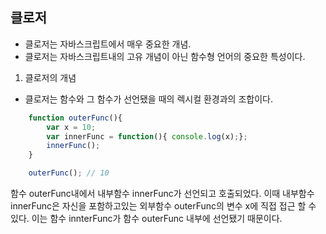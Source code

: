 ## 클로저

- 클로저는 자바스크립트에서 매우 중요한 개념.    
- 클로저는 자바스크립트내의 고유 개념이 아닌 함수형 언어의 중요한 특성이다.

1. 클로저의 개념
- 클로저는 함수와 그 함수가 선언됐을 때의 렉시컬 환경과의 조합이다.

```javascript
    function outerFunc(){
        var x = 10;
        var innerFunc = function(){ console.log(x);};
        innerFunc();
    }

    outerFunc(); // 10
```

함수 outerFunc내에서 내부함수 innerFunc가 선언되고 호출되었다. 이때 내부함수 innerFunc은 자신을 포함하고있는 외부함수 outerFunc의 변수 x에 직접 접근 할 수 있다. 이는 함수 innterFunc가 함수 outerFunc 내부에 선언됐기 때문이다.


